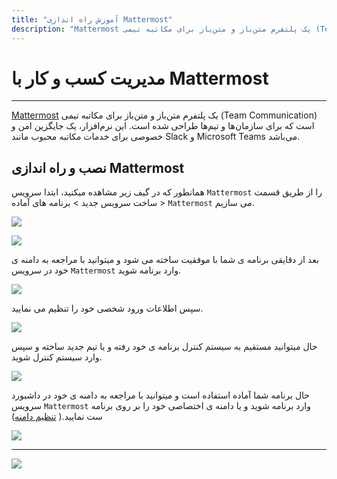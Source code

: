 ```yaml
---
title: "آموزش راه اندازی Mattermost"
description: "Mattermost یک پلتفرم متن‌باز و متن‌باز برای مکاتبه تیمی (Team Communication) است که برای سازمان‌ها و تیم‌ها طراحی شده است. این نرم‌افزار، یک جایگزین امن و خصوصی برای خدمات مکاتبه محبوب مانند Slack و Microsoft Teams می‌باشد."
---
```


# مدیریت کسب و کار با Mattermost
---
[Mattermost](https://chabokan.net/services/Mattermost/) یک پلتفرم متن‌باز و متن‌باز برای مکاتبه تیمی (Team Communication) است که برای سازمان‌ها و تیم‌ها طراحی شده است. این نرم‌افزار، یک جایگزین امن و خصوصی برای خدمات مکاتبه محبوب مانند Slack و Microsoft Teams می‌باشد.

## نصب و راه اندازی Mattermost

همانطور که در گیف زیر مشاهده میکنید، ابتدا سرویس `Mattermost` را از طریق قسمت ساخت سرویس جدید > برنامه های آماده > `Mattermost` می سازیم.

![](https://s1.chabokan.net/docs/gifs/mattermost-install.gif)

![](https://s1.chabokan.net/docs/images/mattermost-platform-docs-1.jpg)

بعد از دقایقی برنامه ی شما با موفقیت ساخته می شود و میتوانید با مراجعه به دامنه ی خود در سرویس `Mattermost` وارد برنامه شوید.

![](https://s1.chabokan.net/docs/images/mattermost-platform-docs-2.jpg)

سپس اطلاعات ورود شخصی خود را تنظیم می نمایید.

![](https://s1.chabokan.net/docs/images/mattermost_2.jpg)

حال میتوانید مستقیم به سیستم کنترل برنامه ی خود رفته و یا تیم جدید ساخته و سپس وارد سیستم کنترل شوید.

![](https://s1.chabokan.net/docs/images/mattermost_3.jpg)

حال برنامه شما آماده استفاده است و میتوانید با مراجعه به دامنه ی خود در داشبورد سرویس `Mattermost` وارد برنامه شوید و یا دامنه ی اختصاصی خود را بر روی برنامه ست نمایید.( [تنظیم دامنه](https://docs.chabokan.net/domains/))

![](https://s1.chabokan.net/docs/images/mattermost_4.jpg)

---
<a href="https://hub.chabokan.net/fa/services/create/mattermost" ><img src="https://s1.chabokan.net/docs/images/mattermost-banner.png" /></a>